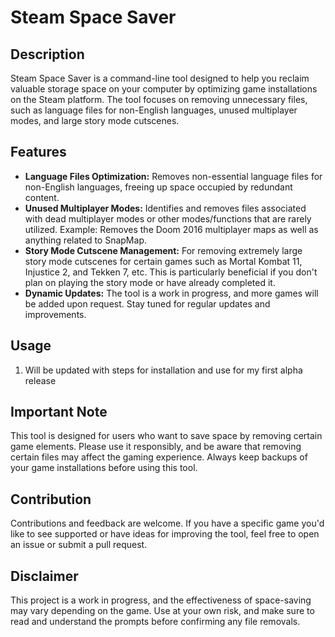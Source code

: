 # Steam Space Saver

## Description
Steam Space Saver is a command-line tool designed to help you reclaim valuable storage space on your computer by optimizing game installations on the Steam platform. The tool focuses on removing unnecessary files, such as language files for non-English languages, unused multiplayer modes, and large story mode cutscenes.

## Features
- **Language Files Optimization:** Removes non-essential language files for non-English languages, freeing up space occupied by redundant content.
- **Unused Multiplayer Modes:** Identifies and removes files associated with dead multiplayer modes or other modes/functions that are rarely utilized. Example: Removes the Doom 2016 multiplayer maps as well as anything related to SnapMap.
- **Story Mode Cutscene Management:** For removing extremely large story mode cutscenes for certain games such as Mortal Kombat 11, Injustice 2, and Tekken 7, etc. This is particularly beneficial if you don't plan on playing the story mode or have already completed it.
- **Dynamic Updates:** The tool is a work in progress, and more games will be added upon request. Stay tuned for regular updates and improvements.

## Usage
1. Will be updated with steps for installation and use for my first alpha release

## Important Note
This tool is designed for users who want to save space by removing certain game elements. Please use it responsibly, and be aware that removing certain files may affect the gaming experience. Always keep backups of your game installations before using this tool.

## Contribution
Contributions and feedback are welcome. If you have a specific game you'd like to see supported or have ideas for improving the tool, feel free to open an issue or submit a pull request.

## Disclaimer
This project is a work in progress, and the effectiveness of space-saving may vary depending on the game. Use at your own risk, and make sure to read and understand the prompts before confirming any file removals.
